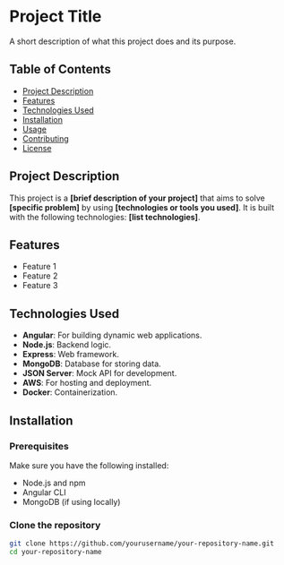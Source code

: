 # Project Title

A short description of what this project does and its purpose.

## Table of Contents

- [Project Description](#project-description)
- [Features](#features)
- [Technologies Used](#technologies-used)
- [Installation](#installation)
- [Usage](#usage)
- [Contributing](#contributing)
- [License](#license)

## Project Description

This project is a **[brief description of your project]** that aims to solve **[specific problem]** by using **[technologies or tools you used]**. It is built with the following technologies: **[list technologies]**. 

## Features

- Feature 1
- Feature 2
- Feature 3

## Technologies Used

- **Angular**: For building dynamic web applications.
- **Node.js**: Backend logic.
- **Express**: Web framework.
- **MongoDB**: Database for storing data.
- **JSON Server**: Mock API for development.
- **AWS**: For hosting and deployment.
- **Docker**: Containerization.

## Installation

### Prerequisites

Make sure you have the following installed:

- Node.js and npm
- Angular CLI
- MongoDB (if using locally)

### Clone the repository

```bash
git clone https://github.com/yourusername/your-repository-name.git
cd your-repository-name
